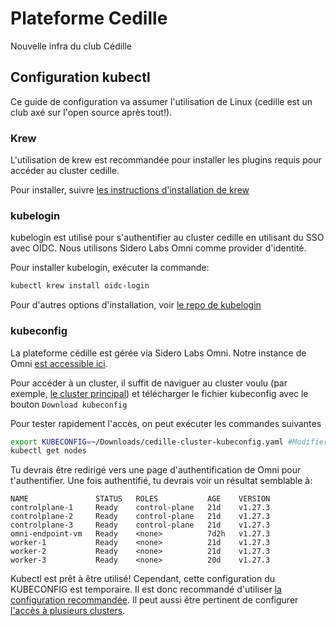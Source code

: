 # Plateforme Cedille

Nouvelle infra du club Cédille

## Configuration kubectl

Ce guide de configuration va assumer l'utilisation de Linux (cedille est un club axé sur l'open source après tout!).

### Krew

L'utilisation de krew est recommandée pour installer les plugins requis pour accéder au cluster cedille.

Pour installer, suivre [les instructions d'installation de krew](https://krew.sigs.k8s.io/docs/user-guide/setup/install/)

### kubelogin

kubelogin est utilisé pour s'authentifier au cluster cedille en utilisant du SSO avec OIDC. Nous utilisons Sidero Labs Omni comme provider d'identité.

Pour installer kubelogin, exécuter la  commande:

```bash
kubectl krew install oidc-login
```

Pour d'autres options d'installation, voir [le repo de kubelogin](https://github.com/int128/kubelogin)

### kubeconfig

La plateforme cédille est gérée via Sidero Labs Omni. Notre instance de Omni [est accessible ici](https://cedille.omni.siderolabs.io/omni/).

Pour accéder à un cluster, il suffit de naviguer au cluster voulu (par exemple, [le cluster principal](https://cedille.omni.siderolabs.io/cluster/cedille-cluster/overview)) et télécharger le fichier kubeconfig avec le bouton `Download kubeconfig`

Pour tester rapidement l'accès, on peut exécuter les commandes suivantes

```bash
export KUBECONFIG=~/Downloads/cedille-cluster-kubeconfig.yaml #Modifier selon l'emplacement du kubeconfig téléchargé
kubectl get nodes
```

Tu devrais être redirigé vers une page d'authentification de Omni pour t'authentifier. Une fois authentifié, tu devrais voir un résultat semblable à:

```console
NAME               STATUS   ROLES           AGE    VERSION
controlplane-1     Ready    control-plane   21d    v1.27.3
controlplane-2     Ready    control-plane   21d    v1.27.3
controlplane-3     Ready    control-plane   21d    v1.27.3
omni-endpoint-vm   Ready    <none>          7d2h   v1.27.3
worker-1           Ready    <none>          21d    v1.27.3
worker-2           Ready    <none>          21d    v1.27.3
worker-3           Ready    <none>          20d    v1.27.3
```

Kubectl est prêt à être utilisé! Cependant, cette configuration du KUBECONFIG est temporaire. Il est donc recommandé d'utiliser [la configuration recommandée](https://kubernetes.io/docs/concepts/configuration/organize-cluster-access-kubeconfig/). Il peut aussi être pertinent de configurer [l'accès à plusieurs clusters](https://kubernetes.io/docs/tasks/access-application-cluster/configure-access-multiple-clusters/).
